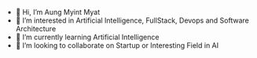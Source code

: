 - 👋 Hi, I’m Aung Myint Myat
- 👀 I’m interested in Artificial Intelligence, FullStack, Devops and Software Architecture
- 🌱 I’m currently learning Artificial Intelligence
- 💞️ I’m looking to collaborate on Startup or Interesting Field in AI

<!---
aungmyatv8/aungmyatv8 is a ✨ special ✨ repository because its `README.md` (this file) appears on your GitHub profile.
You can click the Preview link to take a look at your changes.
--->
